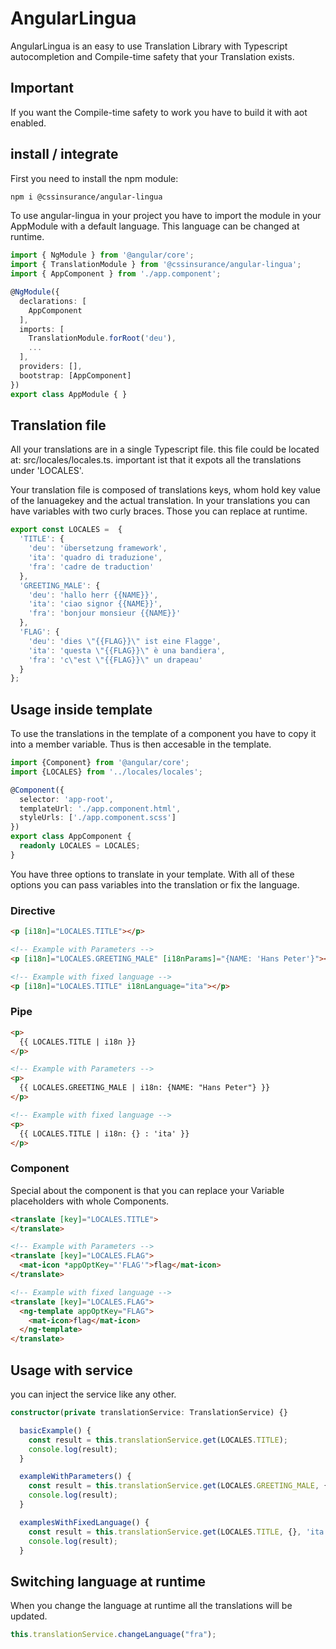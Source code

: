 # AngularLingua

AngularLingua is an easy to use Translation Library with Typescript autocompletion and Compile-time safety that your Translation exists.

## Important
If you want the Compile-time safety to work you have to build it with aot enabled.

## install / integrate

First you need to install the npm module:
```bash
npm i @cssinsurance/angular-lingua
```
To use angular-lingua in your project you have to import the module in your AppModule with a default language. This language can be changed at runtime.

```typescript
import { NgModule } from '@angular/core';
import { TranslationModule } from '@cssinsurance/angular-lingua';
import { AppComponent } from './app.component';

@NgModule({
  declarations: [
    AppComponent
  ],
  imports: [
    TranslationModule.forRoot('deu'),
    ...
  ],
  providers: [],
  bootstrap: [AppComponent]
})
export class AppModule { }
```

## Translation file

All your translations are in a single Typescript file.
this file could be located at: src/locales/locales.ts. important ist that it expots all the translations under 'LOCALES'.

Your translation file is composed of translations keys, whom hold key value of the lanuagekey and the actual translation.
In your translations you can have variables with two curly braces. Those you can replace at runtime.

```typescript
export const LOCALES =  {
  'TITLE': {
    'deu': 'übersetzung framework',
    'ita': 'quadro di traduzione',
    'fra': 'cadre de traduction'
  },
  'GREETING_MALE': {
    'deu': 'hallo herr {{NAME}}',
    'ita': 'ciao signor {{NAME}}',
    'fra': 'bonjour monsieur {{NAME}}'
  },
  'FLAG': {
    'deu': 'dies \"{{FLAG}}\" ist eine Flagge',
    'ita': 'questa \"{{FLAG}}\" è una bandiera',
    'fra': 'c\"est \"{{FLAG}}\" un drapeau'
  }
};
```

## Usage inside template

To use the translations in the template of a component you have to copy it into a member variable. Thus is then accesable in the template.

```typescript
import {Component} from '@angular/core';
import {LOCALES} from '../locales/locales';

@Component({
  selector: 'app-root',
  templateUrl: './app.component.html',
  styleUrls: ['./app.component.scss']
})
export class AppComponent {
  readonly LOCALES = LOCALES;
}
```

You have three options to translate in your template. With all of these options you can pass variables into the translation or fix the language.

### Directive

```html
<p [i18n]="LOCALES.TITLE"></p>

<!-- Example with Parameters -->
<p [i18n]="LOCALES.GREETING_MALE" [i18nParams]="{NAME: 'Hans Peter'}"></p>

<!-- Example with fixed language -->
<p [i18n]="LOCALES.TITLE" i18nLanguage="ita"></p>
```

### Pipe

```html
<p>
  {{ LOCALES.TITLE | i18n }}
</p>

<!-- Example with Parameters -->
<p>
  {{ LOCALES.GREETING_MALE | i18n: {NAME: "Hans Peter"} }}
</p>

<!-- Example with fixed language -->
<p>
  {{ LOCALES.TITLE | i18n: {} : 'ita' }}
</p>
```

### Component

Special about the component is that you can replace your Variable placeholders with whole Components.

```html
<translate [key]="LOCALES.TITLE">
</translate>

<!-- Example with Parameters -->
<translate [key]="LOCALES.FLAG">
  <mat-icon *appOptKey="'FLAG'">flag</mat-icon>
</translate>

<!-- Example with fixed language -->
<translate [key]="LOCALES.FLAG">
  <ng-template appOptKey="FLAG">
    <mat-icon>flag</mat-icon>
  </ng-template>
</translate>
```

## Usage with service

you can inject the service like any other.
```typescript
constructor(private translationService: TranslationService) {}
```

```typescript
  basicExample() {
    const result = this.translationService.get(LOCALES.TITLE);
    console.log(result);
  }

  exampleWithParameters() {
    const result = this.translationService.get(LOCALES.GREETING_MALE, {NAME: 'Hans Peter'});
    console.log(result);
  }

  examplesWithFixedLanguage() {
    const result = this.translationService.get(LOCALES.TITLE, {}, 'ita');
    console.log(result);
  }
```
## Switching language at runtime

When you change the language at runtime all the translations will be updated.

```typescript
this.translationService.changeLanguage("fra");
```


